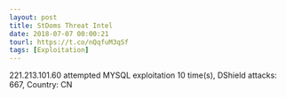 ```yaml
---
layout: post
title: StDoms Threat Intel
date: 2018-07-07 00:00:21
tourl: https://t.co/nQqfuM3qSf
tags: [Exploitation]
---
```

221.213.101.60 attempted MYSQL exploitation 10 time(s), DShield attacks: 667, Country: CN
